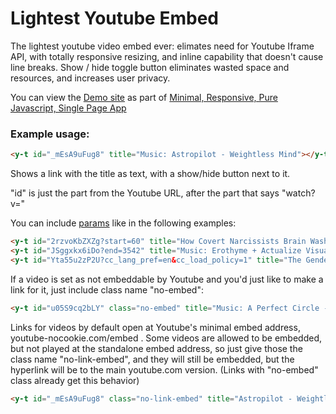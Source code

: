 # Lightest Youtube Embed
The lightest youtube video embed ever: elimates need for Youtube Iframe API, with totally responsive resizing, and inline capability that doesn't cause line breaks. Show / hide toggle button eliminates wasted space and resources, and increases user privacy.

You can view the [Demo site](https://y0.netlify.app/) as part of [Minimal, Responsive, Pure Javascript, Single Page App](https://github.com/i1li/i)
### Example usage:
```html
<y-t id="_mEsA9uFug8" title="Music: Astropilot - Weightless Mind"></y-t>
```
Shows a link with the title as text, with a show/hide button next to it. 

"id" is just the part from the Youtube URL, after the part that says "watch?v="


You can include [params](https://developers.google.com/youtube/player_parameters#Parameters) like in the following examples:
```html
<y-t id="2rzvoKbZXZg?start=60" title="How Covert Narcissists Brain Wash Their Victims"></y-t><br/>
<y-t id="JSggxkx6iDo?end=3542" title="Music: Erothyme + Actualize Visuals - Featherbed Sessions Mix"></y-t><br/>
<y-t id="Yta55u2zP2U?cc_lang_pref=en&cc_load_policy=1" title="The Gender War (Könskriget)"></y-t>
```
If a video is set as not embeddable by Youtube and you'd just like to make a link for it, just include class name "no-embed":
```html
<y-t id="u05S9cq2bLY" class="no-embed" title="Music: A Perfect Circle - Disillusioned"></y-t>
```
Links for videos by default open at Youtube's minimal embed address, youtube-nocookie.com/embed . Some videos are allowed to be embedded, but not played at the standalone embed address, so just give those the class name "no-link-embed", and they will still be embedded, but the hyperlink will be to the main youtube.com version. (Links with "no-embed" class already get this behavior)
```html
<y-t id="_mEsA9uFug8" class="no-link-embed" title="Astropilot - Weightless Mind"></y-t>
```
